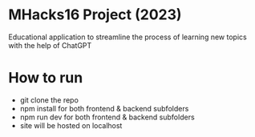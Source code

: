 # MHacks16 Project (2023)
Educational application to streamline the process of learning new topics with the help of ChatGPT

# How to run
- git clone the repo
- npm install for both frontend & backend subfolders
- npm run dev for both frontend & backend subfolders
- site will be hosted on localhost
